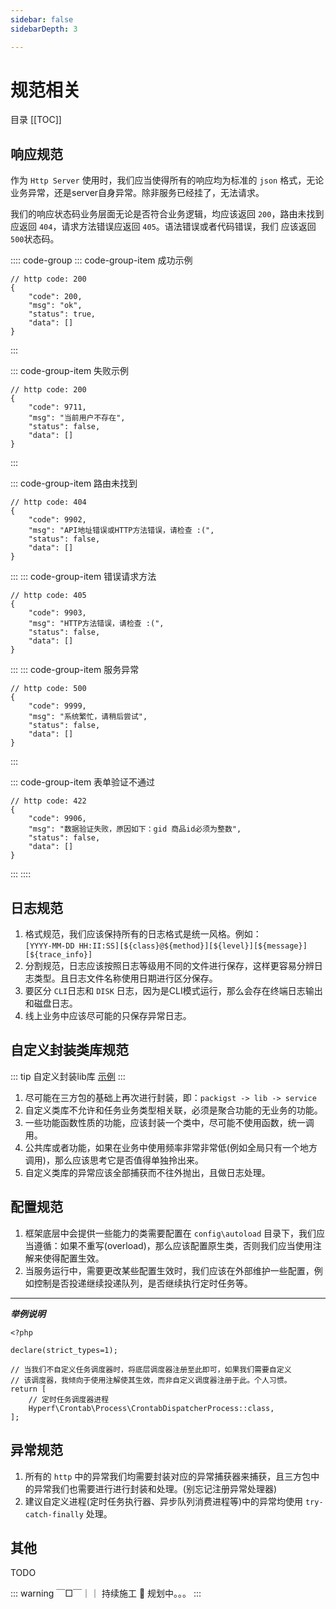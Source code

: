 ```yaml
---
sidebar: false
sidebarDepth: 3

---
```


# 规范相关

目录
[[TOC]]

## 响应规范

作为 `Http Server` 使用时，我们应当使得所有的响应均为标准的 `json` 格式，无论业务异常，还是server自身异常。除非服务已经挂了，无法请求。

我们的响应状态码业务层面无论是否符合业务逻辑，均应该返回 `200`，路由未找到应返回 `404`，请求方法错误应返回 `405`。语法错误或者代码错误，我们 应该返回 `500`状态码。

:::: code-group
::: code-group-item 成功示例
```json:no-line-numbers
// http code: 200
{
    "code": 200,
    "msg": "ok",
    "status": true,
    "data": []
}
```
:::

::: code-group-item 失败示例
```json:no-line-numbers
// http code: 200
{
    "code": 9711,
    "msg": "当前用户不存在",
    "status": false,
    "data": []
}
```
:::

::: code-group-item 路由未找到
```json:no-line-numbers
// http code: 404
{
    "code": 9902,
    "msg": "API地址错误或HTTP方法错误，请检查 :(",
    "status": false,
    "data": []
}
```
:::
::: code-group-item 错误请求方法
```json:no-line-numbers
// http code: 405
{
    "code": 9903,
    "msg": "HTTP方法错误，请检查 :(",
    "status": false,
    "data": []
}
```
:::
::: code-group-item 服务异常
```json:no-line-numbers
// http code: 500
{
    "code": 9999,
    "msg": "系统繁忙，请稍后尝试",
    "status": false,
    "data": []
}
```
:::

::: code-group-item 表单验证不通过
```json:no-line-numbers
// http code: 422
{
    "code": 9906,
    "msg": "数据验证失败，原因如下：gid 商品id必须为整数",
    "status": false,
    "data": []
}
```
:::
::::


## 日志规范

1. 格式规范，我们应该保持所有的日志格式是统一风格。例如：\
`[YYYY-MM-DD HH:II:SS][${class}@${method}][${level}][${message}][${trace_info}]`
2. 分割规范，日志应该按照日志等级用不同的文件进行保存，这样更容易分辨日志类型。且日志文件名称使用日期进行区分保存。
3. 要区分 `CLI`日志和 `DISK` 日志，因为是CLI模式运行，那么会存在终端日志输出和磁盘日志。
4. 线上业务中应该尽可能的只保存异常日志。

## 自定义封装类库规范

::: tip 自定义封装lib库
[示例](https://github.com/JerryTZF/hyperf-v3/tree/main/app/Lib)
:::

1. 尽可能在三方包的基础上再次进行封装，即：`packigst -> lib -> service`
2. 自定义类库不允许和任务业务类型相关联，必须是聚合功能的无业务的功能。
3. 一些功能函数性质的功能，应该封装一个类中，尽可能不使用函数，统一调用。
4. 公共库或者功能，如果在业务中使用频率非常非常低(例如全局只有一个地方调用)，那么应该思考它是否值得单独拎出来。
5. 自定义类库的异常应该全部捕获而不往外抛出，且做日志处理。

## 配置规范

1. 框架底层中会提供一些能力的类需要配置在 `config\autoload` 目录下，我们应当遵循：如果不重写(overload)，那么应该配置原生类，否则我们应当使用注解来使得配置生效。
2. 当服务运行中，需要更改某些配置生效时，我们应该在外部维护一些配置，例如控制是否投递继续投递队列，是否继续执行定时任务等。

---

***举例说明***

```php:no-line-numbers
<?php

declare(strict_types=1);

// 当我们不自定义任务调度器时，将底层调度器注册至此即可，如果我们需要自定义
// 该调度器，我倾向于使用注解使其生效，而非自定义调度器注册于此。个人习惯。
return [
    // 定时任务调度器进程
    Hyperf\Crontab\Process\CrontabDispatcherProcess::class,
];

```

## 异常规范

1. 所有的 `http` 中的异常我们均需要封装对应的异常捕获器来捕获，且三方包中的异常我们也需要进行进行封装和处理。(别忘记注册异常处理器)
2. 建议自定义进程(定时任务执行器、异步队列消费进程等)中的异常均使用 `try-catch-finally` 处理。

## 其他

TODO

::: warning ￣□￣｜｜ 持续施工
:construction: 规划中。。。
:::
